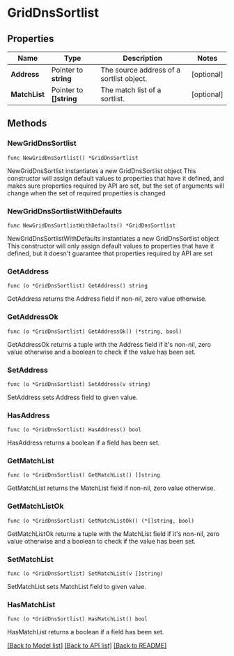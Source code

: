 # GridDnsSortlist

## Properties

Name | Type | Description | Notes
------------ | ------------- | ------------- | -------------
**Address** | Pointer to **string** | The source address of a sortlist object. | [optional] 
**MatchList** | Pointer to **[]string** | The match list of a sortlist. | [optional] 

## Methods

### NewGridDnsSortlist

`func NewGridDnsSortlist() *GridDnsSortlist`

NewGridDnsSortlist instantiates a new GridDnsSortlist object
This constructor will assign default values to properties that have it defined,
and makes sure properties required by API are set, but the set of arguments
will change when the set of required properties is changed

### NewGridDnsSortlistWithDefaults

`func NewGridDnsSortlistWithDefaults() *GridDnsSortlist`

NewGridDnsSortlistWithDefaults instantiates a new GridDnsSortlist object
This constructor will only assign default values to properties that have it defined,
but it doesn't guarantee that properties required by API are set

### GetAddress

`func (o *GridDnsSortlist) GetAddress() string`

GetAddress returns the Address field if non-nil, zero value otherwise.

### GetAddressOk

`func (o *GridDnsSortlist) GetAddressOk() (*string, bool)`

GetAddressOk returns a tuple with the Address field if it's non-nil, zero value otherwise
and a boolean to check if the value has been set.

### SetAddress

`func (o *GridDnsSortlist) SetAddress(v string)`

SetAddress sets Address field to given value.

### HasAddress

`func (o *GridDnsSortlist) HasAddress() bool`

HasAddress returns a boolean if a field has been set.

### GetMatchList

`func (o *GridDnsSortlist) GetMatchList() []string`

GetMatchList returns the MatchList field if non-nil, zero value otherwise.

### GetMatchListOk

`func (o *GridDnsSortlist) GetMatchListOk() (*[]string, bool)`

GetMatchListOk returns a tuple with the MatchList field if it's non-nil, zero value otherwise
and a boolean to check if the value has been set.

### SetMatchList

`func (o *GridDnsSortlist) SetMatchList(v []string)`

SetMatchList sets MatchList field to given value.

### HasMatchList

`func (o *GridDnsSortlist) HasMatchList() bool`

HasMatchList returns a boolean if a field has been set.


[[Back to Model list]](../README.md#documentation-for-models) [[Back to API list]](../README.md#documentation-for-api-endpoints) [[Back to README]](../README.md)


